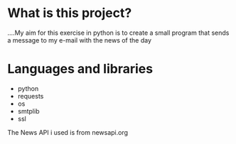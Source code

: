 # What is this project?
....My aim for this exercise in python is to create a 
small program that sends a message to my e-mail with the news of the day

# Languages and libraries
- python
- requests
- os
- smtplib
- ssl

The News API i used is from newsapi.org